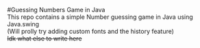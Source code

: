 #Guessing Numbers Game in Java  
This repo contains a simple Number guessing game in Java using Java.swing  
(Will prolly try adding custom fonts and the history feature)  
~~Idk what else to write here~~  
